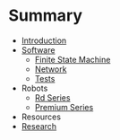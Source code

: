 # Summary

* [Introduction](README.md)
* [Software](software.md)
    * [Finite State Machine](finite-state-machine.md)
    * [Network](network.md)
    * [Tests](tests.md)
* Robots
    * [Rd Series](rd-series.md)
    * [Premium Series](premium_series.md)
* Resources
* [Research](research.md)

